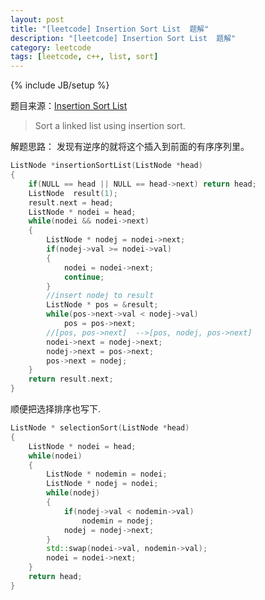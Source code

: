 ```yaml
---
layout: post
title: "[leetcode] Insertion Sort List  题解"
description: "[leetcode] Insertion Sort List  题解"
category: leetcode 
tags: [leetcode, c++, list, sort]
---
```

{% include JB/setup %}


题目来源：[Insertion Sort List](https://oj.leetcode.com/problems/insertion-sort-list/)

>Sort a linked list using insertion sort.

解题思路：
发现有逆序的就将这个插入到前面的有序序列里。

```cpp
ListNode *insertionSortList(ListNode *head)
{
    if(NULL == head || NULL == head->next) return head;
    ListNode  result(1);
    result.next = head;
    ListNode * nodei = head;
    while(nodei && nodei->next)
    {
        ListNode * nodej = nodei->next;
        if(nodej->val >= nodei->val)
        {
            nodei = nodei->next;
            continue;
        }
        //insert nodej to result
        ListNode * pos = &result;
        while(pos->next->val < nodej->val)
            pos = pos->next;
        //[pos, pos->next]  -->[pos, nodej, pos->next]
        nodei->next = nodej->next;
        nodej->next = pos->next;
        pos->next = nodej;
    }
    return result.next;
}

```

顺便把选择排序也写下.
```cpp
ListNode * selectionSort(ListNode *head)
{
    ListNode * nodei = head;
    while(nodei)
    {
        ListNode * nodemin = nodei;
        ListNode * nodej = nodei;
        while(nodej)
        {
            if(nodej->val < nodemin->val)
                nodemin = nodej;
            nodej = nodej->next;
        }
        std::swap(nodei->val, nodemin->val);
        nodei = nodei->next;
    }
    return head;
}
```
